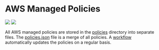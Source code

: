 # AWS Managed Policies

![](https://shields.io/date/1678689352.svg?label=last%20run)
![](https://shields.io/date/1678689352.svg?label=last%20updated)

All AWS managed policies are stored in the [policies](policies) directory into
separate files. The [policies.json](policies/policies.json) file is a merge of
all policies. A [workflow](.github/workflows/list-policies.yaml) automatically
updates the policies on a regular basis.
